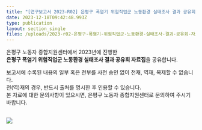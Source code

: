 ```yaml
---
title: "[연구보고서 2023-R02] 은평구 폭염기 위험직업군 노동환경 실태조사 결과 공유회 자료집"
date: 2023-12-18T09:42:48.993Z
type: publication
layout: section_single
files: /uploads/2023-r02-은평구-폭염기-위험직업군-노동환경-실태조사-결과-공유회-자료집.pdf
---
```

은평구 노동자 종합지원센터에서 2023년에 진행한 <br>
**은평구 폭염기 위험직업군 노동환경 실태조사 결과 공유회 자료집**을 공유합니다.<br>

보고서에 수록된 내용의 일부 혹은 전부를 사전 승인 없이 전재, 역재, 복제할 수 없습니다. <br>
전(역)재의 경우, 반드시 출처를 명시한 후 인용할 수 있습니다.<br>
본 자료에 대한 문의사항이 있으시면, 은평구 노동자 종합지원센터로 문의하여 주시기 바랍니다.<br><br>

![](/uploads/2024-자료집.jpg)